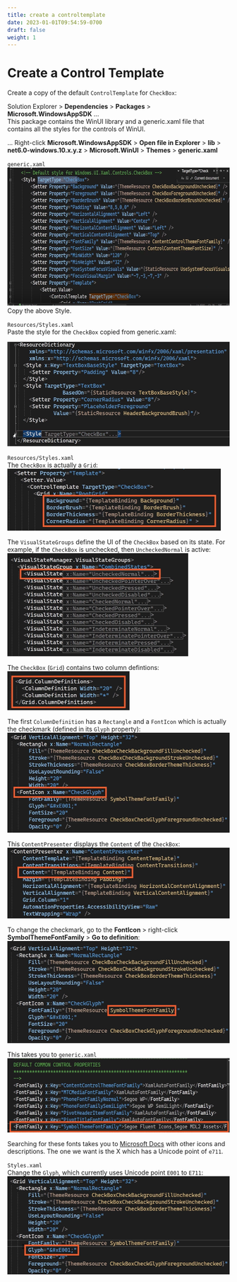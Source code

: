 ```yaml
---
title: create a controltemplate
date: 2023-01-01T09:54:59-0700
draft: false
weight: 1
---
```

# Create a Control Template
Create a copy of the default `ControlTemplate` for `CheckBox`:  

Solution Explorer > **Dependencies** > **Packages** > **Microsoft.WindowsAppSDK** …  
This package contains the WinUI library and a generic.xaml file that contains all the styles for the controls of WinUI.  

… Right-click **Microsoft.WindowsAppSDK** > **Open file in Explorer** > **lib** > **net6.0-windows.10.x.y.z** > **Microsoft.WinUI** > **Themes** > **generic.xaml**  

`generic.xaml`  
<img alt="" src="XAML_Control-Templates_Create-a-ControlTemplate-image1.png" style="width:7.25833in;height:3.25in" />  
Copy the above Style.  

`Resources/Styles.xaml`  
Paste the style for the `CheckBox` copied from generic.xaml:

<img alt="" src="XAML_Control-Templates_Create-a-ControlTemplate-image2.png" style="width:5.59167in;height:2.45833in" />  

`Resources/Styles.xaml`  
The `CheckBox` is actually a `Grid`:  
<img alt="" src="XAML_Control-Templates_Create-a-ControlTemplate-image3.png" style="width:5.04167in;height:1.45833in" />  

The `VisualStateGroups` define the UI of the `CheckBox` based on its state. For example, if the `CheckBox` is unchecked, then `UncheckedNormal` is active:  
<img alt="" src="XAML_Control-Templates_Create-a-ControlTemplate-image4.png" style="width:4.275in;height:2.425in" />  

The `CheckBox` (`Grid`) contains two column defintions:  
<img alt="" src="XAML_Control-Templates_Create-a-ControlTemplate-image5.png" style="width:2.88333in;height:0.91667in" />  

The first `ColumnDefinition` has a `Rectangle` and a `FontIcon` which is actually the checkmark (defined in its `Glyph` property):  
<img alt="" src="XAML_Control-Templates_Create-a-ControlTemplate-image6.png" style="width:5.65833in;height:2.35833in" />  

This `ContentPresenter` displays the `Content` of the `CheckBox`:  
<img alt="" src="XAML_Control-Templates_Create-a-ControlTemplate-image7.png" style="width:5.53333in;height:1.65833in" />  

To change the checkmark, go to the **FontIcon** > right-click **SymbolThemeFontFamily** > **Go to definition**:  
<img alt="" src="XAML_Control-Templates_Create-a-ControlTemplate-image8.png" style="width:5.61667in;height:2.40833in" />  

This takes you to `generic.xaml`  
<img alt="" src="XAML_Control-Templates_Create-a-ControlTemplate-image9.png" style="width:6.45833in;height:1.75in" />  

Searching for these fonts takes you to [Microsoft Docs](https://docs.microsoft.com/en-us/windows/apps/design/style/segoe-fluent-icons-font) with other icons and descriptions. The one we want is the X which has a Unicode point of `e711`.

`Styles.xaml`  
Change the `Glyph`, which currently uses Unicode point `E001` to `E711`:
<img alt="" src="XAML_Control-Templates_Create-a-ControlTemplate-image10.png" style="width:5.625in;height:2.31667in" />





